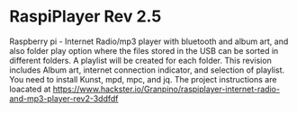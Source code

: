 # RaspiPlayer Rev 2.5
Raspberry pi - Internet Radio/mp3 player with bluetooth and album art, and also folder play option where the files stored in the USB can be sorted in different folders. A playlist will  be created for each folder.
This revision includes Album art, internet connection indicator, and selection of playlist.
You need to install Kunst, mpd, mpc, and jq.
The project instructions are loacated at https://www.hackster.io/Granpino/raspiplayer-internet-radio-and-mp3-player-rev2-3ddfdf
